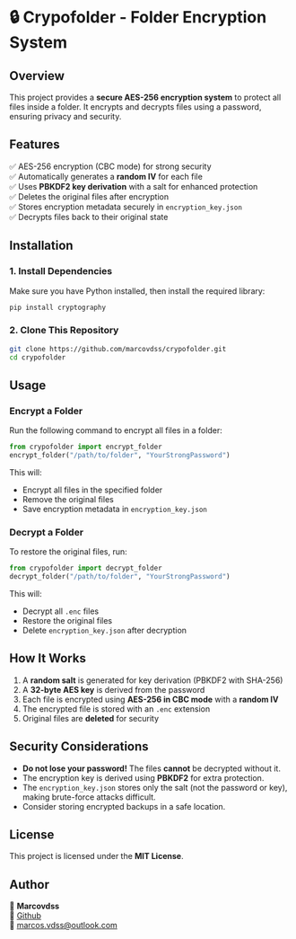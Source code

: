 # 🔒 Crypofolder - Folder Encryption System

## Overview
This project provides a **secure AES-256 encryption system** to protect all files inside a folder. It encrypts and decrypts files using a password, ensuring privacy and security.

## Features
✅ AES-256 encryption (CBC mode) for strong security  
✅ Automatically generates a **random IV** for each file  
✅ Uses **PBKDF2 key derivation** with a salt for enhanced protection  
✅ Deletes the original files after encryption  
✅ Stores encryption metadata securely in `encryption_key.json`  
✅ Decrypts files back to their original state  

## Installation
### 1. Install Dependencies
Make sure you have Python installed, then install the required library:
```bash
pip install cryptography
```

### 2. Clone This Repository
```bash
git clone https://github.com/marcovdss/crypofolder.git
cd crypofolder
```

## Usage
### Encrypt a Folder
Run the following command to encrypt all files in a folder:
```python
from crypofolder import encrypt_folder
encrypt_folder("/path/to/folder", "YourStrongPassword")
```
This will:
- Encrypt all files in the specified folder
- Remove the original files
- Save encryption metadata in `encryption_key.json`

### Decrypt a Folder
To restore the original files, run:
```python
from crypofolder import decrypt_folder
decrypt_folder("/path/to/folder", "YourStrongPassword")
```
This will:
- Decrypt all `.enc` files
- Restore the original files
- Delete `encryption_key.json` after decryption

## How It Works
1. A **random salt** is generated for key derivation (PBKDF2 with SHA-256)
2. A **32-byte AES key** is derived from the password
3. Each file is encrypted using **AES-256 in CBC mode** with a **random IV**
4. The encrypted file is stored with an `.enc` extension
5. Original files are **deleted** for security

## Security Considerations
- **Do not lose your password!** The files **cannot** be decrypted without it.
- The encryption key is derived using **PBKDF2** for extra protection.
- The `encryption_key.json` stores only the salt (not the password or key), making brute-force attacks difficult.
- Consider storing encrypted backups in a safe location.

## License
This project is licensed under the **MIT License**.

## Author
👤 **Marcovdss**  
🔗 [Github](https://github.com/marcovdss)  
📧 marcos.vdss@outlook.com

